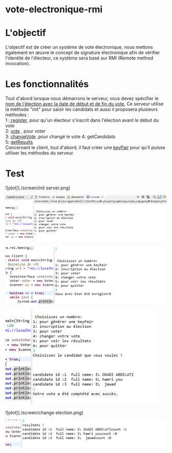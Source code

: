 # vote-electronique-rmi 

# L'objectif 
   L'objectif est de créer un système de vote électronique, nous mettons également en œuvre le concept de signature électronique 
    afin de vérifier l'identité de l'électeur, ce système sera basé sur RMI (Remote method invocation). 
    
# Les fonctionnalités
 Tout d'abord lorsque nous démarrons le serveur, vous devez spécifier le [nom de l'élection avec la date de début et de fin du vote](#initserver), Ce serveur utilise la méthode "init" pour saisir les candidats et aussi il  proposera plusieurs méthodes :<br/> 
      1 :[ register](#register), pour qu'un  électeur s'inscrit dans l'élection avant le début du vote  <br/>
      2:  [vote](#vote)   , pour voter <br/>
      3: [changeVote](#changeVote) ,pour changé le vote 4: getCandidats <br/>
      5: [getResults](#getResults)<br/>
  Concernant le client, tout d'abord, il faut créer une [keyPair](#keyPair) pour qu'il puisse utiliser les méthodes du serveur.<br/>


# Test
<a name="initserver" ></a>
  ![plot](./screen/init server.png)
  
  
  <a name="keyPair" ></a>
  ![plot](./screen/keyPair.png)
  
 <a name="register" ></a>
  ![plot](./screen/inscription.png)
  
  <a name="vote" ></a>
  ![plot](./screen/vote.png)
  
  <a name="changeVote" ></a>
  ![plot](./screen/change election.png)
  
  <a name="getResults" ></a>
  ![plot](./screen/rs.png)
  
  
